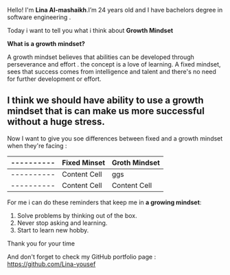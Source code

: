 Hello! I'm **Lina Al-mashaikh**.I’m 24 years old and I have bachelors degree in software engineering . 

Today i want to tell you what i think about **Growth Mindset**

**What is a growth mindset?**

A growth mindset believes that abilities can be developed through perseverance and effort .
the concept is a love of learning.
A fixed mindset, sees that success comes from  intelligence and talent and there's no need for further development or effort.

I think we should have ability to use a growth mindset that is can make us more successful without a huge stress.
-
Now I want to give you soe differences between fixed and a growth mindset when they're facing :


----------| Fixed Minset  | Groth Mindset |
----------| ------------- | ------------- |
----------| Content Cell  |  ggs          |
----------| Content Cell  | Content Cell  |

For me i can do these reminders that keep me in **a growing mindset**:
1. Solve problems by thinking out of the box.
2. Never stop asking and learning.
3. Start to learn new hobby.

Thank you for your time 

And don't forget to check my GitHub portfolio page : 
https://github.com/Lina-yousef
